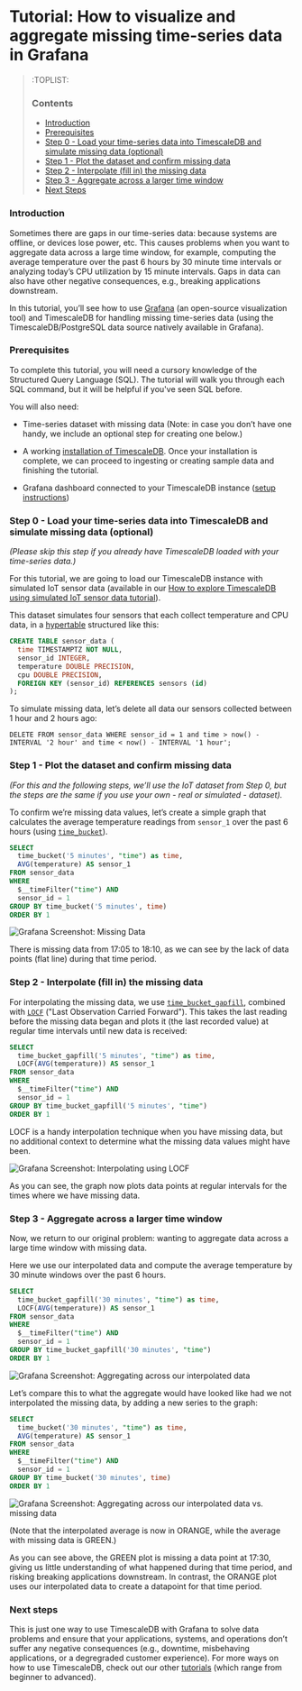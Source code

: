 # Tutorial: How to visualize and aggregate missing time-series data in Grafana

>:TOPLIST:
> ### Contents
> - [Introduction](#introduction)
> - [Prerequisites](#prereqs)
> - [Step 0 - Load your time-series data into TimescaleDB and simulate 
missing data (optional)](#step0)
> - [Step 1 - Plot the dataset and confirm missing data](#step1)
> - [Step 2 - Interpolate (fill in) the missing data](#step2)
> - [Step 3 - Aggregate across a larger time window](#step3)
> - [Next Steps](#next-steps)

### Introduction [](introduction)
Sometimes there are gaps in our time-series data: because systems
are offline, or devices lose power, etc. This causes problems when you 
want to aggregate data across a large time window, for example,
computing the average temperature over the past 6 hours by 30 minute
time intervals or analyzing today’s CPU utilization by 15 minute
intervals. Gaps in data can also have other negative consequences,
e.g., breaking applications downstream.

In this tutorial, you’ll see how to use [Grafana][grafana-external]
(an open-source visualization tool) and TimescaleDB for
handling missing time-series data (using the TimescaleDB/PostgreSQL data
source natively available in Grafana).

### Prerequisites [](prereqs)
To complete this tutorial, you will need a cursory knowledge of the Structured Query 
Language (SQL). The tutorial will walk you through each SQL command, but it will be 
helpful if you've seen SQL before.

You will also need:

* Time-series dataset with missing data (Note: in case you don’t have
one handy, we include an optional step for creating one below.)

* A working [installation of TimescaleDB][install-timescale]. Once your installation 
is complete, we can proceed to ingesting or creating sample data and finishing the tutorial.

* Grafana dashboard connected to your TimescaleDB instance ([setup
instructions][get-grafana])

### Step 0 - Load your time-series data into TimescaleDB and simulate missing data (optional) [](step0)

*(Please skip this step if you already have TimescaleDB loaded with your
time-series data.)*

For this tutorial, we are going to load our TimescaleDB instance with
simulated IoT sensor data (available in our [How to explore TimescaleDB
using simulated IoT sensor data tutorial][tutorial-simulate-iot]).

This dataset simulates four sensors that each collect temperature and CPU data, in a [hypertable][docs-hypertable] structured like this:

```sql
CREATE TABLE sensor_data (
  time TIMESTAMPTZ NOT NULL,
  sensor_id INTEGER,
  temperature DOUBLE PRECISION,
  cpu DOUBLE PRECISION,
  FOREIGN KEY (sensor_id) REFERENCES sensors (id)
);
```

To simulate missing data, let’s delete all data our sensors collected between 1 hour and 2 hours ago:

```
DELETE FROM sensor_data WHERE sensor_id = 1 and time > now() - INTERVAL '2 hour' and time < now() - INTERVAL '1 hour';
```

### Step 1 - Plot the dataset and confirm missing data [](step1)

*(For this and the following steps, we’ll use the IoT dataset from Step
0, but the steps are the same if you use your own - real or simulated -
dataset).*

To confirm we’re missing data values, let’s create a simple graph that
calculates the average temperature readings from `sensor_1` over the past
6 hours (using [`time_bucket`][docs-timebucket]).

```sql
SELECT
  time_bucket('5 minutes', "time") as time,
  AVG(temperature) AS sensor_1
FROM sensor_data
WHERE
  $__timeFilter("time") AND 
  sensor_id = 1
GROUP BY time_bucket('5 minutes', time)
ORDER BY 1
```

<img class="main-content__illustration" src="https://assets.iobeam.com/images/docs/screenshots-for-tutorial-missing-data-grafana/missing-data.png" alt="Grafana Screenshot: Missing Data"/>

There is missing data from 17:05 to 18:10, as we can see by the lack of
data points (flat line) during that time period.

### Step 2 - Interpolate (fill in) the missing data [](step2)

For interpolating the missing data, we use
[`time_bucket_gapfill`][docs-timebucket-gapfill],
combined with [`LOCF`][docs-LOCF] ("Last Observation Carried Forward").
This takes the last reading before the missing data began and plots it
(the last recorded value) at regular time intervals until new data is
received:

```sql
SELECT
  time_bucket_gapfill('5 minutes', "time") as time,
  LOCF(AVG(temperature)) AS sensor_1
FROM sensor_data
WHERE
  $__timeFilter("time") AND 
  sensor_id = 1
GROUP BY time_bucket_gapfill('5 minutes', "time")
ORDER BY 1
```

LOCF is a handy interpolation technique when you have missing data, but
no additional context to determine what the missing data values might
have been.

<img class="main-content__illustration" src="https://assets.iobeam.com/images/docs/screenshots-for-tutorial-missing-data-grafana/locf.png" alt="Grafana Screenshot: Interpolating using LOCF"/>

As you can see, the graph now plots data points at regular intervals for the times where we have missing data.

### Step 3 - Aggregate across a larger time window [](step3)
Now, we return to our original problem: wanting to aggregate data across a large time window with missing data. 

Here we use our interpolated data and compute the average temperature by 30 minute windows over the past 6 hours. 

```sql
SELECT
  time_bucket_gapfill('30 minutes', "time") as time,
  LOCF(AVG(temperature)) AS sensor_1
FROM sensor_data
WHERE
  $__timeFilter("time") AND 
  sensor_id = 1
GROUP BY time_bucket_gapfill('30 minutes', "time")
ORDER BY 1
```

<img class="main-content__illustration" src="https://assets.iobeam.com/images/docs/screenshots-for-tutorial-missing-data-grafana/aggregate.png" alt="Grafana Screenshot: Aggregating across our interpolated data"/>

Let’s compare this to what the aggregate would have looked like had we
not interpolated the missing data, by adding a new series to the graph:

```sql
SELECT
  time_bucket('30 minutes', "time") as time,
  AVG(temperature) AS sensor_1
FROM sensor_data
WHERE
  $__timeFilter("time") AND 
  sensor_id = 1
GROUP BY time_bucket('30 minutes', time)
ORDER BY 1
```

<img class="main-content__illustration" src="https://assets.iobeam.com/images/docs/screenshots-for-tutorial-missing-data-grafana/aggregate_2.png" alt="Grafana Screenshot: Aggregating across our interpolated data vs. missing data"/>

(Note that the interpolated average is now in ORANGE, while the average
with missing data is GREEN.)

As you can see above, the GREEN plot is missing a data point at 17:30,
giving us little understanding of what happened during that time period,
and risking breaking applications downstream. In contrast, the ORANGE
plot uses our interpolated data to create a datapoint for that time
period.

### Next steps [](next-steps)

This is just one way to use TimescaleDB with Grafana to solve data
problems and ensure that your applications, systems, and operations
don’t  suffer any negative consequences (e.g., downtime, misbehaving
applications, or a degregraded customer experience). For more ways on
how to use TimescaleDB, check out our other [tutorials][tutorials]
(which range from beginner to advanced).

[grafana-external]: https://grafana.com/
[install-timescale]: /how-to-guides/install-timescaledb/
[get-grafana]: /tutorials/tutorial-grafana
[tutorial-simulate-iot]: /tutorials/tutorial-howto-simulate-iot-sensor-data
[docs-hypertable]: /how-to-guides/hypertables-and-chunks/
[docs-timebucket]: /api-reference/{currentVersion}/analytics/time_bucket
[docs-timebucket-gapfill]: /api-reference/{currentVersion}/analytics/time_bucket_gapfill
[docs-LOCF]: /api-reference/{currentVersion}/analytics/locf
[tutorials]: /tutorials